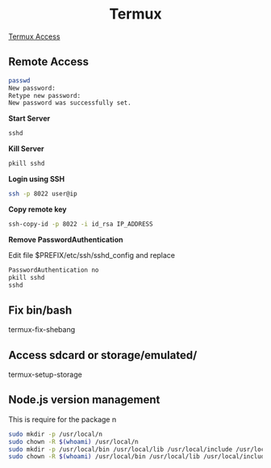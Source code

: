 <h1 align="center">Termux</h1>

<a href="https://wiki.termux.com/wiki/Remote_Access" target="_blank">Termux Access</a>

## Remote Access
 
```bash
passwd
New password:
Retype new password:
New password was successfully set.
```

**Start Server**

```bash
sshd
```

**Kill Server**

```bash
pkill sshd
```


**Login using SSH**

```bash
ssh -p 8022 user@ip
```

**Copy remote key**

```bash
ssh-copy-id -p 8022 -i id_rsa IP_ADDRESS
```

**Remove PasswordAuthentication**

Edit file $PREFIX/etc/ssh/sshd_config and replace

```bash
PasswordAuthentication no
pkill sshd
sshd
```

## Fix bin/bash
termux-fix-shebang

## Access sdcard or storage/emulated/
termux-setup-storage

## Node.js version management
This is require for the package n

```bash
sudo mkdir -p /usr/local/n
sudo chown -R $(whoami) /usr/local/n
sudo mkdir -p /usr/local/bin /usr/local/lib /usr/local/include /usr/local/share
sudo chown -R $(whoami) /usr/local/bin /usr/local/lib /usr/local/include /usr/local/share
```
